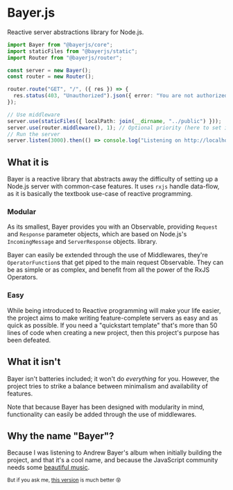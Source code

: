 # Bayer.js

Reactive server abstractions library for Node.js.

```typescript
import Bayer from "@bayerjs/core";
import staticFiles from "@bayerjs/static";
import Router from "@bayerjs/router";

const server = new Bayer();
const router = new Router();

router.route("GET", "/", ({ res }) => {
  res.status(403, "Unauthorized").json({ error: "You are not authorized" });
});

// Use middleware
server.use(staticFiles({ localPath: join(__dirname, "../public") }));
server.use(router.middleware(), 1); // Optional priority (here to set it higher than the static files to override routes);
// Run the server
server.listen(3000).then(() => console.log("Listening on http://localhost:3000"));
```

## What it is

Bayer is a reactive library that abstracts away the difficulty of setting up a
Node.js server with common-case features. It uses `rxjs` handle data-flow, as it
is basically the textbook use-case of reactive programming.

### Modular

As its smallest, Bayer provides you with an Observable, providing
`Request` and `Response` parameter objects, which are based on Node.js's `IncomingMessage` and `ServerResponse` objects.
library.

Bayer can easily be extended through the use of Middlewares, they're
`OperatorFunction`s that get piped to the main request Observable.
They can be as simple or as complex, and benefit from all the power of the RxJS Operators.

### Easy

While being introduced to Reactive programming will make your life easier, the
project aims to make writing feature-complete servers as easy and as quick as
possible. If you need a "quickstart template" that's more than 50 lines of code
when creating a new project, then this project's purpose has been defeated.

## What it isn't

Bayer isn't batteries included; it won't do _everything_ for you. However, the
project tries to strike a balance between minimalism and availability of
features.

Note that because Bayer has been designed with modularity in mind, functionality
can easily be added through the use of middlewares.

## Why the name "Bayer"?

Because I was listening to Andrew Bayer's album when initially building the
project, and that it's a cool name, and because the JavaScript community needs
some [beautiful music](https://www.youtube.com/watch?v=vfiL-tyMHyI).

<sup>But if you ask me,
[this version](https://www.youtube.com/watch?v=J_VN-xwN72A) is much better
😝</sup>

